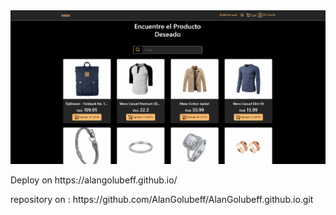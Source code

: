 <img src= "https://github.com/AlanGolubeff/AlanGolubeff.github.io/blob/master/ProyectoFinalReact.gif"/>
<p>Deploy on https://alangolubeff.github.io/</p>
<p> repository on : https://github.com/AlanGolubeff/AlanGolubeff.github.io.git</p>
